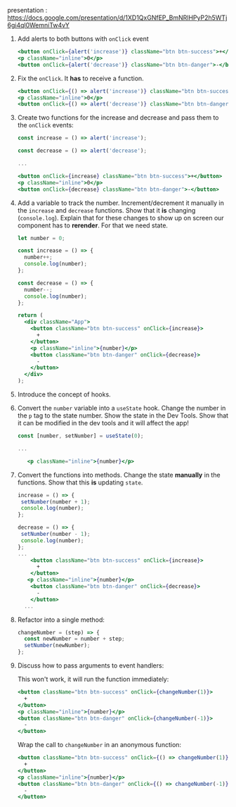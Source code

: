 presentation : https://docs.google.com/presentation/d/1XD1QxGNfEP_BmNRlHPyP2h5WTj6gi4ql0WemniTw4vY

1. Add alerts to both buttons with `onClick` event

   ```jsx
   <button onClick={alert('increase')} className="btn btn-success">+</button>
   <p className="inline">0</p>
   <button onClick={alert('decrease')} className="btn btn-danger">-</button>
   ```

2. Fix the `onClick`. It **has** to receive a function.

   ```jsx
   <button onClick={() => alert('increase')} className="btn btn-success">+</button>
   <p className="inline">0</p>
   <button onClick={() => alert('decrease')} className="btn btn-danger">-</button>
   ```

3. Create two functions for the increase and decrease and pass them to the `onClick` events:

   ```jsx
   const increase = () => alert('increase');

   const decrease = () => alert('decrease');

   ...

   <button onClick={increase} className="btn btn-success">+</button>
   <p className="inline">0</p>
   <button onClick={decrease} className="btn btn-danger">-</button>
   ```

4. Add a variable to track the number.
   Increment/decrement it manually in the `increase` and `decrease` functions.
   Show that it **is** changing (`console.log`).
   Explain that for these changes to show up on screen our component has to **rerender**.
   For that we need state.

   ```jsx
   let number = 0;

   const increase = () => {
     number++;
     console.log(number);
   };

   const decrease = () => {
     number--;
     console.log(number);
   };

   return (
     <div className="App">
       <button className="btn btn-success" onClick={increase}>
         +
       </button>
       <p className="inline">{number}</p>
       <button className="btn btn-danger" onClick={decrease}>
         -
       </button>
     </div>
   );
   ```

5. Introduce the concept of hooks.

6. Convert the `number` variable into a `useState` hook.
   Change the number in the `p` tag to the state number.
   Show the state in the Dev Tools.
   Show that it can be modified in the dev tools and it will affect the app!

   ```jsx
   const [number, setNumber] = useState(0);

   ...

      <p className="inline">{number}</p>
   ```

7. Convert the functions into methods.
   Change the state **manually** in the functions.
   Show that this **is** updating `state`.

   ```jsx
   increase = () => {
    setNumber(number + 1);
    console.log(number);
   };

   decrease = () => {
    setNumber(number - 1);
    console.log(number);
   };
   ...
       <button className="btn btn-success" onClick={increase}>
         +
       </button>
      <p className="inline">{number}</p>
       <button className="btn btn-danger" onClick={decrease}>
         -
       </button>
     ...
   ```

8. Refactor into a single method:

   ```jsx
   changeNumber = (step) => {
     const newNumber = number + step;
     setNumber(newNumber);
   };
   ```

9. Discuss how to pass arguments to event handlers:

   This won't work, it will run the function immediately:

   ```jsx
   <button className="btn btn-success" onClick={changeNumber(1)}>
     +
   </button>
   <p className="inline">{number}</p>
   <button className="btn btn-danger" onClick={changeNumber(-1)}>
     -
   </button>
   ```

   Wrap the call to `changeNumber` in an anonymous function:

   ```jsx
   <button className="btn btn-success" onClick={() => changeNumber(1)}>
     +
   </button>
   <p className="inline">{number}</p>
   <button className="btn btn-danger" onClick={() => changeNumber(-1)}>
     -
   </button>
   ```
